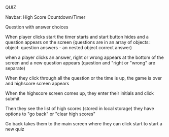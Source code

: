 QUIZ

Navbar:
High Score
Countdown/Timer

Question with answer choices


When player clicks start the timer starts
and start button hides
and a question appears on the screen
(questions are in an array of objects:
object:
    question
    answers - an nested object
    correct answer)

when a player clicks an answer, 
right or wrong appears at the bottom of the screen and a new question appears
(question and "right or "wrong" are separate)

When they click through all the question or the time is up,
the game is over and highscore screen appears

When the highscore screen comes up, 
they enter their initials and click submit

Then they see the list of high scores (stored in local storage)
they have options to "go back" or "clear high scores"

Go back takes them to the main screen where they can click start to start a new quiz



